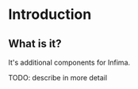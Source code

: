 # Introduction

## What is it?

It's additional components for Infima.

TODO: describe in more detail